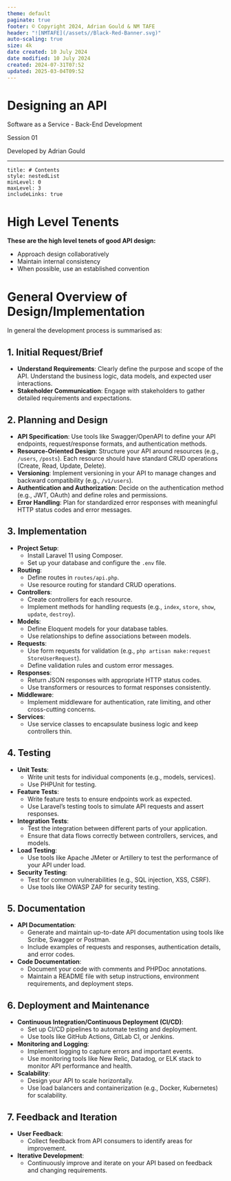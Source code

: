 ```yaml
---
theme: default
paginate: true
footer: © Copyright 2024, Adrian Gould & NM TAFE
header: "![NMTAFE](/assets//Black-Red-Banner.svg)"
auto-scaling: true
size: 4k
date created: 10 July 2024
date modified: 10 July 2024
created: 2024-07-31T07:52
updated: 2025-03-04T09:52
---
```


# Designing an API

Software as a Service - Back-End Development

Session 01

Developed by Adrian Gould

---

```table-of-contents
title: # Contents
style: nestedList
minLevel: 0
maxLevel: 3
includeLinks: true
```

# High Level Tenents

**These are the high level tenets of good API design:**

- Approach design collaboratively
- Maintain internal consistency
- When possible, use an established convention

# General Overview of Design/Implementation

In general the development process is summarised as:
## 1. Initial Request/Brief
- **Understand Requirements**: Clearly define the purpose and scope of the API. Understand the business logic, data models, and expected user interactions.
- **Stakeholder Communication**: Engage with stakeholders to gather detailed requirements and expectations.

## 2. Planning and Design
- **API Specification**: Use tools like Swagger/OpenAPI to define your API endpoints, request/response formats, and authentication methods.
- **Resource-Oriented Design**: Structure your API around resources (e.g., `/users`, `/posts`). Each resource should have standard CRUD operations (Create, Read, Update, Delete).
- **Versioning**: Implement versioning in your API to manage changes and backward compatibility (e.g., `/v1/users`).
- **Authentication and Authorization**: Decide on the authentication method (e.g., JWT, OAuth) and define roles and permissions.
- **Error Handling**: Plan for standardized error responses with meaningful HTTP status codes and error messages.

## 3. Implementation
- **Project Setup**:
  - Install Laravel 11 using Composer.
  - Set up your database and configure the `.env` file.
- **Routing**:
  - Define routes in `routes/api.php`.
  - Use resource routing for standard CRUD operations.
- **Controllers**:
  - Create controllers for each resource.
  - Implement methods for handling requests (e.g., `index`, `store`, `show`, `update`, `destroy`).
- **Models**:
  - Define Eloquent models for your database tables.
  - Use relationships to define associations between models.
- **Requests**:
  - Use form requests for validation (e.g., `php artisan make:request StoreUserRequest`).
  - Define validation rules and custom error messages.
- **Responses**:
  - Return JSON responses with appropriate HTTP status codes.
  - Use transformers or resources to format responses consistently.
- **Middleware**:
  - Implement middleware for authentication, rate limiting, and other cross-cutting concerns.
- **Services**:
  - Use service classes to encapsulate business logic and keep controllers thin.

## 4. Testing
- **Unit Tests**:
  - Write unit tests for individual components (e.g., models, services).
  - Use PHPUnit for testing.
- **Feature Tests**:
  - Write feature tests to ensure endpoints work as expected.
  - Use Laravel’s testing tools to simulate API requests and assert responses.
- **Integration Tests**:
  - Test the integration between different parts of your application.
  - Ensure that data flows correctly between controllers, services, and models.
- **Load Testing**:
  - Use tools like Apache JMeter or Artillery to test the performance of your API under load.
- **Security Testing**:
  - Test for common vulnerabilities (e.g., SQL injection, XSS, CSRF).
  - Use tools like OWASP ZAP for security testing.

## 5. Documentation
- **API Documentation**:
  - Generate and maintain up-to-date API documentation using tools like Scribe, Swagger or Postman.
  - Include examples of requests and responses, authentication details, and error codes.
- **Code Documentation**:
  - Document your code with comments and PHPDoc annotations.
  - Maintain a README file with setup instructions, environment requirements, and deployment steps.

## 6. Deployment and Maintenance
- **Continuous Integration/Continuous Deployment (CI/CD)**:
  - Set up CI/CD pipelines to automate testing and deployment.
  - Use tools like GitHub Actions, GitLab CI, or Jenkins.
- **Monitoring and Logging**:
  - Implement logging to capture errors and important events.
  - Use monitoring tools like New Relic, Datadog, or ELK stack to monitor API performance and health.
- **Scalability**:
  - Design your API to scale horizontally.
  - Use load balancers and containerization (e.g., Docker, Kubernetes) for scalability.

## 7. Feedback and Iteration
- **User Feedback**:
  - Collect feedback from API consumers to identify areas for improvement.
- **Iterative Development**:
  - Continuously improve and iterate on your API based on feedback and changing requirements.
